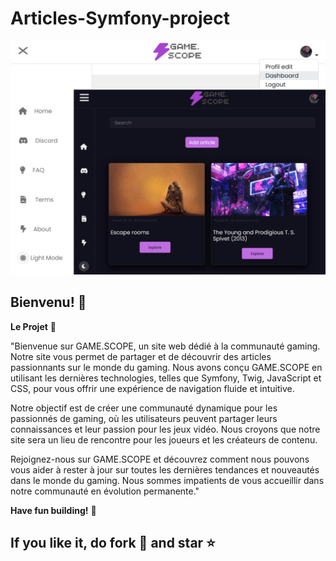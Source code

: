 # Articles-Symfony-project

![GAME.SCOPE TEMPLATE](assets/images/game.scope-project.png)

## Bienvenu! 👋

**Le Projet** 🤔

"Bienvenue sur GAME.SCOPE, un site web dédié à la communauté gaming. Notre site vous permet de partager et de découvrir des articles passionnants sur le monde du gaming. Nous avons conçu GAME.SCOPE en utilisant les dernières technologies, telles que Symfony, Twig, JavaScript et CSS, pour vous offrir une expérience de navigation fluide et intuitive.

Notre objectif est de créer une communauté dynamique pour les passionnés de gaming, où les utilisateurs peuvent partager leurs connaissances et leur passion pour les jeux vidéo. Nous croyons que notre site sera un lieu de rencontre pour les joueurs et les créateurs de contenu.

Rejoignez-nous sur GAME.SCOPE et découvrez comment nous pouvons vous aider à rester à jour sur toutes les dernières tendances et nouveautés dans le monde du gaming. Nous sommes impatients de vous accueillir dans notre communauté en évolution permanente."

**Have fun building!** 🚀

## If you like it, do fork 🍴 and star ⭐